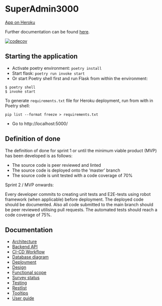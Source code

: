 # SuperAdmin3000

[App on Heroku](https://superadmin3000.herokuapp.com/)

Further documentation can be found [here](https://github.com/QueryAdmin-ohtu/SuperAdmin3000/blob/main/docs/docs.md).

[![codecov](https://codecov.io/gh/QueryAdmin-ohtu/SuperAdmin3000/branch/main/graph/badge.svg?token=N3ODFPVKZB)](https://codecov.io/gh/QueryAdmin-ohtu/SuperAdmin3000)

## Starting the application
- Activate poetry environment: `poetry install`
- Start flask: `poetry run invoke start`
- Or start Poetry shell first and run Flask from within the environment:
```
$ poetry shell
$ invoke start
```

To generate `requirements.txt` file for Heroku deployment, run from with in Poetry shell:
```
pip list --format freeze > requirements.txt
```

- Go to http://localhost:5000/

## Definition of done

The definition of done for sprint 1 or until the minimum viable product (MVP) has been developed is as follows:
- The source code is peer reviewed and linted
- The source code is deployed onto the ‘master’ branch 
- The source code is unit tested with a code coverage of 70%

Sprint 2 / MVP onwards:

Every developer commits to creating unit tests and E2E-tests using robot framework (when applicable) before deployment. The deployed code should be documented. Also all code submitted to the main branch should be peer reviewed utilising pull requests. The automated tests should reach a code coverage of 75%. 

## Documentation

* [Architecture](Documentation/Architecture.md)
* [Backend API](Documentation/BackendAPI.md)
* [CI-CD Workflow](Documentation/DevelopmentWorkflow.png)
* [Database diagram](Documentation/ER-diagram.pdf)
* [Deployment](Documentation/Deployment.md)
* [Design](Documentation/DesignDocument.png)
* [Functional scope](Documentation/FunctionalScope.md)
* [Survey status](Documentation/SurveyStatus.md)
* [Testing](Documentation/Tests.md)
* [Restlist](Documentation/RestList.md)
* [Tooltips](Documentation/Tooltips.md)
* [User guide](Documentation/UserGuide.md)


